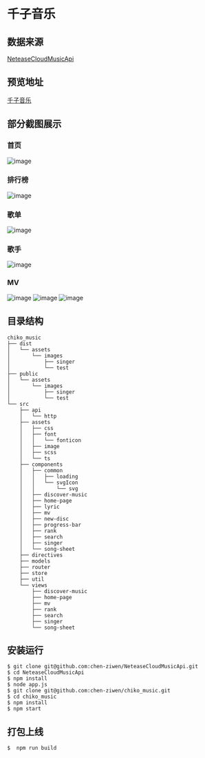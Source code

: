 # 千子音乐

## 数据来源
[NeteaseCloudMusicApi](https://github.com/chen-ziwen/NeteaseCloudMusicApi)
## 预览地址
[千子音乐](http://chiko-music.vercel.app/)
## 部分截图展示
### 首页
![image](https://github.com/chen-ziwen/chiko_music/assets/85820568/30ede7f4-afe5-44ed-a8be-99174532eefa)
### 排行榜
![image](https://github.com/chen-ziwen/chiko_music/assets/85820568/9568f480-be76-4179-ad36-02a516b6524d)
### 歌单
![image](https://github.com/chen-ziwen/chiko_music/assets/85820568/398e770e-0168-49eb-b3b2-8519ccd68d46)
### 歌手
![image](https://github.com/chen-ziwen/chiko_music/assets/85820568/a926b99a-b62d-4bcb-ad0a-5468b071dd61)
### MV
![image](https://github.com/chen-ziwen/chiko_music/assets/85820568/ebd391df-28d1-435c-bb79-6e057b7d1185)
![image](https://github.com/chen-ziwen/chiko_music/assets/85820568/98b94415-b884-463f-8679-5bd4c3d3d97d)
![image](https://github.com/chen-ziwen/chiko_music/assets/85820568/7df66a6c-0360-4424-9c79-5ee204a7c067)

## 目录结构
```plaintext
chiko_music
├── dist
│   └── assets
│       └── images
│           ├── singer
│           └── test
├── public
│   └── assets
│       └── images
│           ├── singer
│           └── test
└── src
    ├── api
    │   └── http
    ├── assets
    │   ├── css
    │   ├── font
    │   │   └── fonticon
    │   ├── image
    │   ├── scss
    │   └── ts
    ├── components
    │   ├── common
    │   │   ├── loading
    │   │   └── svgIcon
    │   │       └── svg
    │   ├── discover-music
    │   ├── home-page
    │   ├── lyric
    │   ├── mv
    │   ├── new-disc
    │   ├── progress-bar
    │   ├── rank
    │   ├── search
    │   ├── singer
    │   └── song-sheet
    ├── directives
    ├── models
    ├── router                        
    ├── store
    ├── util
    └── views
        ├── discover-music
        ├── home-page
        ├── mv
        ├── rank
        ├── search
        ├── singer
        └── song-sheet
``` 
## 安装运行
```git
$ git clone git@github.com:chen-ziwen/NeteaseCloudMusicApi.git
$ cd NeteaseCloudMusicApi
$ npm install
$ node app.js
$ git clone git@github.com:chen-ziwen/chiko_music.git
$ cd chiko_music
$ npm install
$ npm start
```
## 打包上线
```git
$  npm run build
```

